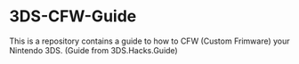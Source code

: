 # 3DS-CFW-Guide
This is a repository contains a guide to how to CFW (Custom Frimware) your Nintendo 3DS. (Guide from 3DS.Hacks.Guide)
